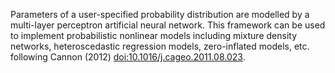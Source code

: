 Parameters of a user-specified probability distribution are modelled by a multi-layer perceptron artificial neural network. This framework can be used to implement probabilistic nonlinear models including mixture density networks, heteroscedastic regression models, zero-inflated models, etc. following Cannon (2012) <doi:10.1016/j.cageo.2011.08.023>.
